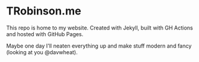 # TRobinson.me

This repo is home to my website. Created with Jekyll, built with GH Actions and hosted with GitHub Pages.

Maybe one day I'll neaten everything up and make stuff modern and fancy (looking at you @davwheat).